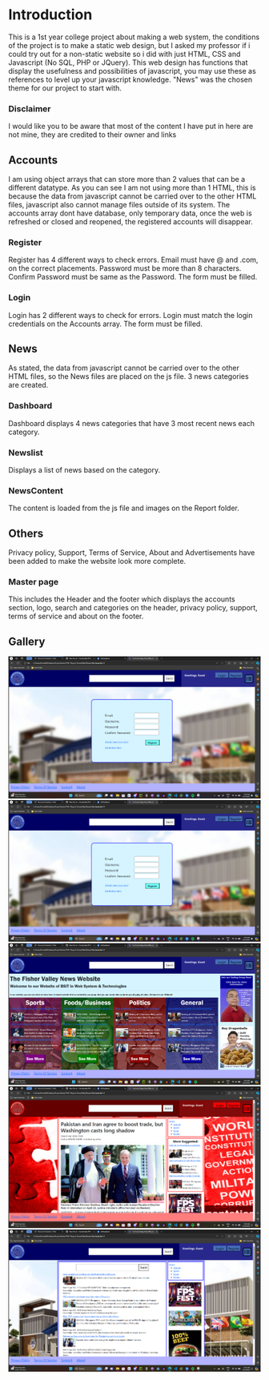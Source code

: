 # Introduction

This is a 1st year college project about making a web system, the conditions of the project is to make a static web design, but I asked my professor if i could try out for a non-static website so i did with just HTML, CSS and Javascript (No SQL, PHP or JQuery).
This web design has functions that display the usefulness and possibilities of javascript, you may use these as references to level up your javascript knowledge.
"News" was the chosen theme for our project to start with.

### Disclaimer

I would like you to be aware that most of the content I have put in here are not mine, they are credited to their owner and links

## Accounts

I am using object arrays that can store more than 2 values that can be a different datatype.
As you can see I am not using more than 1 HTML, this is because the data from javascript cannot be carried over to the other HTML files, javascript also cannot manage files outside of its system.
The accounts array dont have database, only temporary data, once the web is refreshed or closed and reopened, the registered accounts will disappear.

### Register

Register has 4 different ways to check errors.
Email must have @ and .com, on the correct placements.
Password must be more than 8 characters.
Confirm Password must be same as the Password.
The form must be filled.

### Login

Login has 2 different ways to check for errors.
Login must match the login credentials on the Accounts array.
The form must be filled.

## News

As stated, the data from javascript cannot be carried over to the other HTML files, so the News files are placed on the js file.
3 news categories are created.

### Dashboard 

Dashboard displays 4 news categories that have 3 most recent news each category.

### Newslist

Displays a list of news based on the category.

### NewsContent

The content is loaded from the js file and images on the Report folder.

## Others

Privacy policy, Support, Terms of Service, About and Advertisements have been added to make the website look more complete.

### Master page

This includes the Header and the footer which displays the accounts section, logo, search and categories on the header, privacy policy, support, terms of service and about on the footer.

## Gallery

![Image1](/README/img1.png)
![Image2](/README/img2.png)
![Image3](/README/img3.png)
![Image4](/README/img4.png)
![Image5](/README/img5.png)
